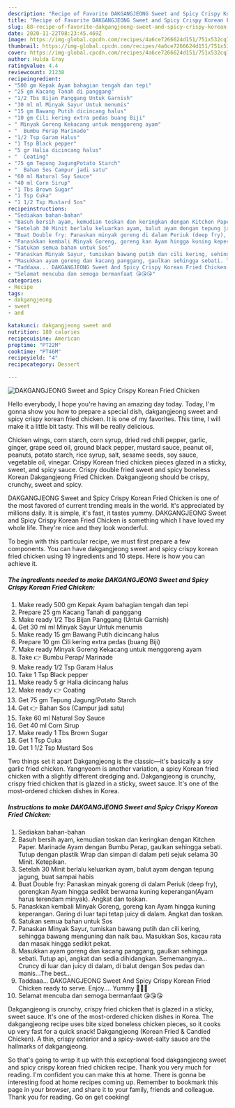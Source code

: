 ```yaml
---
description: "Recipe of Favorite DAKGANGJEONG Sweet and Spicy Crispy Korean Fried Chicken"
title: "Recipe of Favorite DAKGANGJEONG Sweet and Spicy Crispy Korean Fried Chicken"
slug: 88-recipe-of-favorite-dakgangjeong-sweet-and-spicy-crispy-korean-fried-chicken
date: 2020-11-22T08:23:45.469Z
image: https://img-global.cpcdn.com/recipes/4a6ce7266624d151/751x532cq70/dakgangjeong-sweet-and-spicy-crispy-korean-fried-chicken-resipi-foto-utama.jpg
thumbnail: https://img-global.cpcdn.com/recipes/4a6ce7266624d151/751x532cq70/dakgangjeong-sweet-and-spicy-crispy-korean-fried-chicken-resipi-foto-utama.jpg
cover: https://img-global.cpcdn.com/recipes/4a6ce7266624d151/751x532cq70/dakgangjeong-sweet-and-spicy-crispy-korean-fried-chicken-resipi-foto-utama.jpg
author: Hulda Gray
ratingvalue: 4.4
reviewcount: 21238
recipeingredient:
- "500 gm Kepak Ayam bahagian tengah dan tepi"
- "25 gm Kacang Tanah di panggang"
- "1/2 Tbs Bijan Panggang Untuk Garnish"
- "30 ml ml Minyak Sayur Untuk menumis"
- "15 gm Bawang Putih dicincang halus"
- "10 gm Cili kering extra pedas buang Biji"
- " Minyak Goreng Kekacang untuk menggoreng ayam"
- "  Bumbu Perap Marinade"
- "1/2 Tsp Garam Halus"
- "1 Tsp Black pepper"
- "5 gr Halia dicincang halus"
- "  Coating"
- "75 gm Tepung JagungPotato Starch"
- "  Bahan Sos Campur jadi satu"
- "60 ml Natural Soy Sauce"
- "40 ml Corn Sirup"
- "1 Tbs Brown Sugar"
- "1 Tsp Cuka"
- "1 1/2 Tsp Mustard Sos"
recipeinstructions:
- "Sediakan bahan-bahan"
- "Basuh bersih ayam, kemudian toskan dan keringkan dengan Kitchen Paper. Marinade Ayam dengan Bumbu Perap, gaulkan sehingga sebati. Tutup dengan plastik Wrap dan simpan di dalam peti sejuk selama 30 Minit. Ketepikan."
- "Setelah 30 Minit berlalu keluarkan ayam, balut ayam dengan tepung jagung, buat sampai habis"
- "Buat Double fry: Panaskan minyak goreng di dalam Periuk (deep fry), gorengkan Ayam hingga sedikit berwarna kuning keperangan(Ayam harus terendam minyak). Angkat dan toskan."
- "Panaskkan kembali Minyak Goreng, goreng kan Ayam hingga kuning keperangan. Garing di luar tapi tetap juicy di dalam. Angkat dan toskan."
- "Satukan semua bahan untuk Sos"
- "Panaskan Minyak Sayur, tumiskan bawang putih dan cili kering, sehingga bawang menguning dan naik bau. Masukkan Sos, kacau rata dan masak hingga sedikit pekat."
- "Masukkan ayam goreng dan kacang panggang, gaulkan sehingga sebati. Tutup api, angkat dan sedia dihidangkan. Sememangnya... Cruncy di luar dan juicy di dalam, di balut dengan Sos pedas dan manis...The best..."
- "Taddaaa... DAKGANGJEONG Sweet And Spicy Crispy Korean Fried Chicken ready to serve. Enjoy.... Yummy 🤤🤤🤤"
- "Selamat mencuba dan semoga bermanfaat 😘😘😘"
categories:
- Recipe
tags:
- dakgangjeong
- sweet
- and

katakunci: dakgangjeong sweet and 
nutrition: 180 calories
recipecuisine: American
preptime: "PT22M"
cooktime: "PT46M"
recipeyield: "4"
recipecategory: Dessert

---
```



![DAKGANGJEONG Sweet and Spicy Crispy Korean Fried Chicken](https://img-global.cpcdn.com/recipes/4a6ce7266624d151/751x532cq70/dakgangjeong-sweet-and-spicy-crispy-korean-fried-chicken-resipi-foto-utama.jpg)

Hello everybody, I hope you're having an amazing day today. Today, I'm gonna show you how to prepare a special dish, dakgangjeong sweet and spicy crispy korean fried chicken. It is one of my favorites. This time, I will make it a little bit tasty. This will be really delicious.

Chicken wings, corn starch, corn syrup, dried red chili pepper, garlic, ginger, grape seed oil, ground black pepper, mustard sauce, peanut oil, peanuts, potato starch, rice syrup, salt, sesame seeds, soy sauce, vegetable oil, vinegar. Crispy Korean fried chicken pieces glazed in a sticky, sweet, and spicy sauce. Crispy double fried sweet and spicy boneless Korean Dakgangjeong Fried Chicken. Dakgangjeong should be crispy, crunchy, sweet and spicy.

DAKGANGJEONG Sweet and Spicy Crispy Korean Fried Chicken is one of the most favored of current trending meals in the world. It's appreciated by millions daily. It is simple, it's fast, it tastes yummy. DAKGANGJEONG Sweet and Spicy Crispy Korean Fried Chicken is something which I have loved my whole life. They're nice and they look wonderful.


To begin with this particular recipe, we must first prepare a few components. You can have dakgangjeong sweet and spicy crispy korean fried chicken using 19 ingredients and 10 steps. Here is how you can achieve it.

<!--inarticleads1-->

##### The ingredients needed to make DAKGANGJEONG Sweet and Spicy Crispy Korean Fried Chicken:

1. Make ready 500 gm Kepak Ayam bahagian tengah dan tepi
1. Prepare 25 gm Kacang Tanah di panggang
1. Make ready 1/2 Tbs Bijan Panggang (Untuk Garnish)
1. Get 30 ml ml Minyak Sayur Untuk menumis
1. Make ready 15 gm Bawang Putih dicincang halus
1. Prepare 10 gm Cili kering extra pedas (buang Biji)
1. Make ready  Minyak Goreng Kekacang untuk menggoreng ayam
1. Take  👉 Bumbu Perap/ Marinade
1. Make ready 1/2 Tsp Garam Halus
1. Take 1 Tsp Black pepper
1. Make ready 5 gr Halia dicincang halus
1. Make ready  👉 Coating
1. Get 75 gm Tepung Jagung/Potato Starch
1. Get  👉 Bahan Sos (Campur jadi satu)
1. Take 60 ml Natural Soy Sauce
1. Get 40 ml Corn Sirup
1. Make ready 1 Tbs Brown Sugar
1. Get 1 Tsp Cuka
1. Get 1 1/2 Tsp Mustard Sos


Two things set it apart Dakgangjeong is the classic—it&#39;s basically a soy garlic fried chicken. Yangnyeom is another variation, a spicy Korean fried chicken with a slightly different dredging and. Dakgangjeong is crunchy, crispy fried chicken that is glazed in a sticky, sweet sauce. It&#39;s one of the most-ordered chicken dishes in Korea. 

<!--inarticleads2-->

##### Instructions to make DAKGANGJEONG Sweet and Spicy Crispy Korean Fried Chicken:

1. Sediakan bahan-bahan
1. Basuh bersih ayam, kemudian toskan dan keringkan dengan Kitchen Paper. Marinade Ayam dengan Bumbu Perap, gaulkan sehingga sebati. Tutup dengan plastik Wrap dan simpan di dalam peti sejuk selama 30 Minit. Ketepikan.
1. Setelah 30 Minit berlalu keluarkan ayam, balut ayam dengan tepung jagung, buat sampai habis
1. Buat Double fry: Panaskan minyak goreng di dalam Periuk (deep fry), gorengkan Ayam hingga sedikit berwarna kuning keperangan(Ayam harus terendam minyak). Angkat dan toskan.
1. Panaskkan kembali Minyak Goreng, goreng kan Ayam hingga kuning keperangan. Garing di luar tapi tetap juicy di dalam. Angkat dan toskan.
1. Satukan semua bahan untuk Sos
1. Panaskan Minyak Sayur, tumiskan bawang putih dan cili kering, sehingga bawang menguning dan naik bau. Masukkan Sos, kacau rata dan masak hingga sedikit pekat.
1. Masukkan ayam goreng dan kacang panggang, gaulkan sehingga sebati. Tutup api, angkat dan sedia dihidangkan. Sememangnya... Cruncy di luar dan juicy di dalam, di balut dengan Sos pedas dan manis...The best...
1. Taddaaa... DAKGANGJEONG Sweet And Spicy Crispy Korean Fried Chicken ready to serve. Enjoy.... Yummy 🤤🤤🤤
1. Selamat mencuba dan semoga bermanfaat 😘😘😘


Dakgangjeong is crunchy, crispy fried chicken that is glazed in a sticky, sweet sauce. It&#39;s one of the most-ordered chicken dishes in Korea. The dakgangjeong recipe uses bite sized boneless chicken pieces, so it cooks up very fast for a quick snack! Dakgangjeong (Korean Fried &amp; Candied Chicken). A thin, crispy exterior and a spicy-sweet-salty sauce are the hallmarks of dakgangjeong. 

So that's going to wrap it up with this exceptional food dakgangjeong sweet and spicy crispy korean fried chicken recipe. Thank you very much for reading. I'm confident you can make this at home. There is gonna be interesting food at home recipes coming up. Remember to bookmark this page in your browser, and share it to your family, friends and colleague. Thank you for reading. Go on get cooking!
